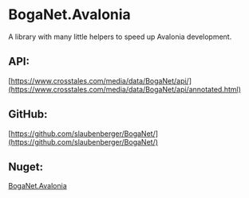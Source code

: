 # BogaNet.Avalonia
A library with many little helpers to speed up Avalonia development.

## API:
[https://www.crosstales.com/media/data/BogaNet/api/](https://www.crosstales.com/media/data/BogaNet/api/annotated.html)

## GitHub:
[https://github.com/slaubenberger/BogaNet/](https://github.com/slaubenberger/BogaNet/)

## Nuget:
[BogaNet.Avalonia](https://www.nuget.org/packages/BogaNet.Avalonia/)